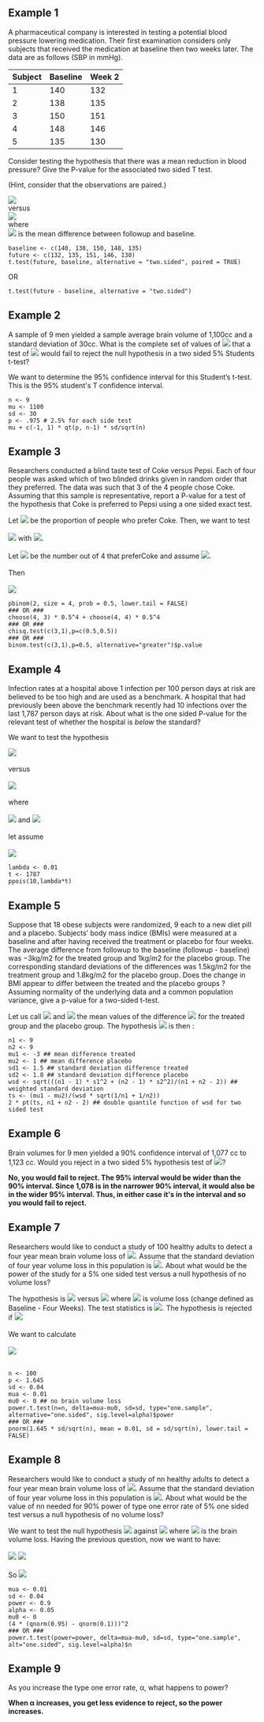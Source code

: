 ## Example 1

A pharmaceutical company is interested in testing a potential blood pressure lowering medication. Their first examination considers only subjects that received the medication at baseline then two weeks later. The data are as follows (SBP in mmHg).

| Subject  | Baseline | Week 2 |
| --- | --- | --- |
| 1  | 140  | 132 |
| 2  | 138  | 135 |
| 3  | 150  | 151 |
| 4  | 148  | 146 |
| 5  | 135  | 130 |

Consider testing the hypothesis that there was a mean reduction in blood pressure? Give the P-value for the associated two sided T test.

(Hint, consider that the observations are paired.)

<img src="https://render.githubusercontent.com/render/math?math={H_{0}: \mu_{d}=0}"> <br>
versus <br>
<img src="https://render.githubusercontent.com/render/math?math={H_{0}: \mu_{d} \neq 0}"> <br>
where <br>
<img src="https://render.githubusercontent.com/render/math?math={\mu_{d}}">  is the mean difference between followup and baseline.

```{r}
baseline <- c(140, 138, 150, 148, 135)
future <- c(132, 135, 151, 146, 130)
t.test(future, baseline, alternative = "two.sided", paired = TRUE)
```
OR
```{r}
t.test(future - baseline, alternative = "two.sided")
```

## Example 2

A sample of 9 men yielded a sample average brain volume of 1,100cc and a standard deviation of 30cc. What is the complete set of values of <img src="https://render.githubusercontent.com/render/math?math= {\mu_{0}}"> that a test of <img src="https://render.githubusercontent.com/render/math?math= {H_{0}: \mu= \mu_{0}}"> would fail to reject the null hypothesis in a two sided 5% Students t-test?

We want to determine the 95% confidence interval for this Student’s t-test.
This is the 95% student's T confidence interval.

```{r}
n <- 9
mu <- 1100
sd <- 30
p <- .975 # 2.5% for each side test
mu + c(-1, 1) * qt(p, n-1) * sd/sqrt(n)
```

## Example 3

Researchers conducted a blind taste test of Coke versus Pepsi. Each of four people was asked which of two blinded drinks given in random order that they preferred. The data was such that 3 of the 4 people chose Coke. Assuming that this sample is representative, report a P-value for a test of the hypothesis that Coke is preferred to Pepsi using a one sided exact test.

Let <img src="https://render.githubusercontent.com/render/math?math=\p"> be the proportion of people who prefer Coke. Then, we want to test <br><br>
<img src="https://render.githubusercontent.com/render/math?math={H_{0}: \p=0.5}"> with <img src="https://render.githubusercontent.com/render/math?math={H_{a}: \p>0.5}">. <br><br>
Let <img src="https://render.githubusercontent.com/render/math?math=\X"> be the number out of 4 that preferCoke and assume <img src="https://render.githubusercontent.com/render/math?math={\X Binomial(\p ,.5)}">. <br><br>
Then <br><br>
<img src="https://render.githubusercontent.com/render/math?math=\P_{value}=\P(X>=3)=Choose(4,3)0.5^3 0.5^1 %2b Choose(4,4)0.5^4 0.5^0">

```{r}
pbinom(2, size = 4, prob = 0.5, lower.tail = FALSE)
### OR ###
choose(4, 3) * 0.5^4 + choose(4, 4) * 0.5^4
### OR ###
chisq.test(c(3,1),p=c(0.5,0.5))
### OR ###
binom.test(c(3,1),p=0.5, alternative="greater")$p.value
```

## Example 4

Infection rates at a hospital above 1 infection per 100 person days at risk are believed to be too high and are used as a benchmark. A hospital that had previously been above the benchmark recently had 10 infections over the last 1,787 person days at risk. About what is the one sided P-value for the relevant test of whether the hospital is *below* the standard?

We want to test the hypothesis

<img src="https://render.githubusercontent.com/render/math?math=\P_{value}={H_{0} : \lambda=0.01}"> <br><br>
versus <br><br>
<img src="https://render.githubusercontent.com/render/math?math=\P_{value}={H_{a} : \lambda<0.01}"> <br><br>
where <br><br>
<img src="https://render.githubusercontent.com/render/math?math={X=10}"> and <img src="https://render.githubusercontent.com/render/math?math=\P_{value}={t=1787}"> <br><br>
let assume <br><br>
<img src="https://render.githubusercontent.com/render/math?math={X_{H_0} \thicksim Poisson(\lambda.t)}">

```{r}
lambda <- 0.01
t <- 1787
ppois(10,lambda*t)
```

## Example 5

Suppose that 18 obese subjects were randomized, 9 each to a new diet pill and a placebo. Subjects’ body mass indice (BMIs) were measured at a baseline and after having received the treatment or placebo for four weeks. The average difference from followup to the baseline (followup - baseline) was −3kg/m2 for the treated group and 1kg/m2 for the placebo group. The corresponding standard deviations of the differences was 1.5kg/m2 for the treatment group and 1.8kg/m2 for the placebo group. Does the change in BMI appear to differ between the treated and the placebo groups ? Assuming normality of the underlying data and a common population variance, give a p-value for a two-sided t-test.

Let us call <img src="https://render.githubusercontent.com/render/math?math=\mu_{diff,treated}"> and <img src="https://render.githubusercontent.com/render/math?math=\mu_{diff,placebo}"> the mean values of the difference <img src="https://render.githubusercontent.com/render/math?math=followup - baseline"> for the treated group and the placebo group. The hypothesis <img src="https://render.githubusercontent.com/render/math?math=H_{0}"> is then :
```{r}
n1 <- 9
n2 <- 9
mu1 <- -3 ## mean difference treated
mu2 <- 1 ## mean difference placebo
sd1 <- 1.5 ## standard deviation difference treated
sd2 <- 1.8 ## standard deviation difference placebo
wsd <- sqrt(((n1 - 1) * s1^2 + (n2 - 1) * s2^2)/(n1 + n2 - 2)) ## weighted standard deviation
ts <- (mu1 - mu2)/(wsd * sqrt(1/n1 + 1/n2))
2 * pt(ts, n1 + n2 - 2) ## double quantile function of wsd for two sided test
```

## Example 6

Brain volumes for 9 men yielded a 90% confidence interval of 1,077 cc to 1,123 cc. Would you reject in a two sided 5% hypothesis test of <img src="https://render.githubusercontent.com/render/math?math={H_{0}: \mu =1078}">? <br>

**No, you would fail to reject. The 95% interval would be wider than the 90% interval. Since 1,078 is in the narrower 90% interval, it would also be in the wider 95% interval. Thus, in either case it's in the interval and so you would fail to reject.**

## Example 7

Researchers would like to conduct a study of 100 healthy adults to detect a four year mean brain volume loss of <img src="https://render.githubusercontent.com/render/math?math=.01 mm^3">. Assume that the standard deviation of four year volume loss in this population is <img src="https://render.githubusercontent.com/render/math?math=.04 mm^3">. About what would be the power of the study for a 5% one sided test versus a null hypothesis of no volume loss?

The hypothesis is <img src="https://render.githubusercontent.com/render/math?math=H_{0}: \mu_{\delta}=0"> versus <img src="https://render.githubusercontent.com/render/math?math=H_{0}: \mu_{\delta}>0"> where <img src="https://render.githubusercontent.com/render/math?math=\mu_{\delta}"> is  volume loss (change defined as Baseline - Four Weeks). The test statistics is <img src="https://render.githubusercontent.com/render/math?math={t = \frac{\bar{X}{\sigma \div \sqrt{n}}">. The hypothesis is rejected if <img src="https://render.githubusercontent.com/render/math?math={t > Z_{0.95} = 1.645}"> <br><br>
We want to calculate <br><br>
<img src="https://render.githubusercontent.com/render/math?math={P \lgroup t > 1.645 \bracevert \mu_{diff}=0.01 \rgroup} = {P \lgroup \frac{\bar{X}-0.01}{\sigma \div \sqrt{n}} > 1.645-\frac{0.01}{\sigma \div \sqrt{n}} \bracevert \mu_{diff}=0.01 \rgroup} = {P \lgroup Z > -0.855\rgroup} = 0.80"> <br><br>

```{r}
n <- 100
p <- 1.645
sd <- 0.04
mua <- 0.01
mu0 <- 0 ## no brain volume loss
power.t.test(n=n, delta=mua-mu0, sd=sd, type="one.sample", alternative="one.sided", sig.level=alpha)$power
### OR ###
pnorm(1.645 * sd/sqrt(n), mean = 0.01, sd = sd/sqrt(n), lower.tail = FALSE)
```

## Example 8

Researchers would like to conduct a study of nn healthy adults to detect a four year mean brain volume loss of <img src="https://render.githubusercontent.com/render/math?math=.01 mm^3">. Assume that the standard deviation of four year volume loss in this population is <img src="https://render.githubusercontent.com/render/math?math=.04 mm^3">. About what would be the value of nn needed for 90% power of type one error rate of 5% one sided test versus a null hypothesis of no volume loss?

We want to test the null hypothesis <img src="https://render.githubusercontent.com/render/math?math={H_{0}: \mu_{diff}=0}"> against <img src="https://render.githubusercontent.com/render/math?math={H_{a}: \mu_{diff} \neq 0}"> where <img src="https://render.githubusercontent.com/render/math?math={\mu_{diff}}"> is the brain volume loss. Having the previous question, now we want to have: <br><br>
<img src="https://render.githubusercontent.com/render/math?math={P \lgroup \frac{\bar{X}-0.01}{\sigma \div \sqrt{n}} > 1.645-\frac{0.01}{\sigma \div \sqrt{n}} \bracevert \mu_{diff}=0.01 \rgroup} = {P \lgroup Z > 1.645 - \frac{\sqrt{n}}{4} \rgroup = 0.90}">
<img src="https://render.githubusercontent.com/render/math?math={1.645- \frac{\sqrt{n}}{4} > Z_{0.1} = -1.282}"> <br><br>
So <img src="https://render.githubusercontent.com/render/math?math={n = (4(1.645 + 1.282))^2 = 137.07}">

```{r}
mua <- 0.01
sd <- 0.04
power <- 0.9
alpha <- 0.05
mu0 <- 0
(4 * (qnorm(0.95) - qnorm(0.1)))^2
### OR ###
power.t.test(power=power, delta=mua-mu0, sd=sd, type="one.sample", alt="one.sided", sig.level=alpha)$n
```
## Example 9

As you increase the type one error rate, α, what happens to power?

**When α increases, you get less evidence to reject, so the power increases.**


